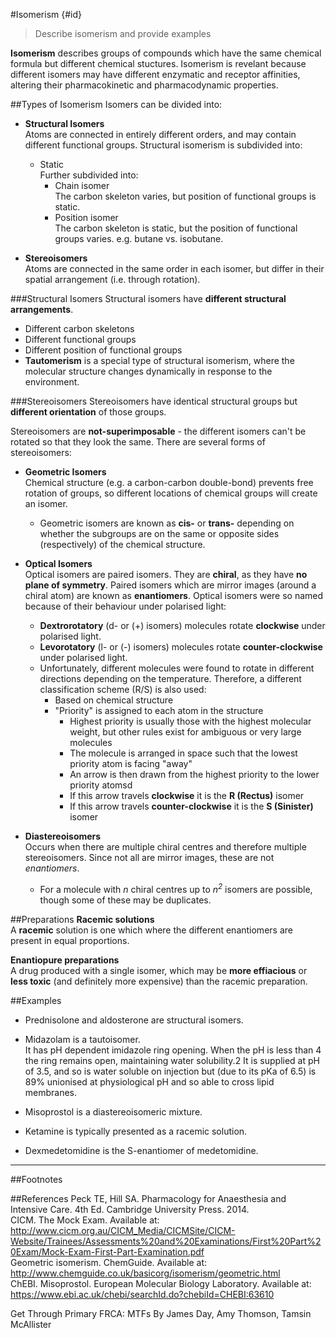 #Isomerism {#id}
>Describe isomerism and provide examples

**Isomerism** describes groups of compounds which have the same chemical formula but different chemical stuctures. Isomerism is revelant because different isomers may have different enzymatic and receptor affinities, altering their pharmacokinetic and pharmacodynamic properties.

##Types of Isomerism
Isomers can be divided into:
* **Structural Isomers**  
Atoms are connected in entirely different orders, and may contain different functional groups. Structural isomerism is subdivided into:
    * Static  
    Further subdivided into:
        * Chain isomer  
        The carbon skeleton varies, but position of functional groups is static.
        * Position isomer  
        The carbon skeleton is static, but the position of functional groups varies. e.g. butane vs. isobutane.
    
* **Stereoisomers**  
Atoms are connected in the same order in each isomer, but differ in their spatial arrangement (i.e. through rotation).

###Structural Isomers
Structural isomers have **different structural arrangements**.
* Different carbon skeletons
* Different functional groups
* Different position of functional groups
* **Tautomerism** is a special type of structural isomerism, where the molecular structure changes dynamically in response to the environment.


###Stereoisomers
Stereoisomers have identical structural groups but **different orientation** of those groups.

Stereoisomers are **not-superimposable** - the different isomers can't be rotated so that they look the same. There are several forms of stereoisomers:
* **Geometric Isomers**  
Chemical structure (e.g. a carbon-carbon double-bond) prevents free rotation of groups, so different locations of chemical groups will create an isomer.
    * Geometric isomers are known as **cis-** or **trans-** depending on whether the subgroups are on the same or opposite sides (respectively) of the chemical structure.


* **Optical Isomers**  
Optical isomers are paired isomers. They are **chiral**, as they have **no plane of symmetry**. Paired isomers which are mirror images (around a chiral atom) are known as **enantiomers**. Optical isomers were so named because of their behaviour under polarised light:
    * **Dextrorotatory** (d- or (+) isomers) molecules rotate **clockwise** under polarised light.
    * **Levorotatory** (l- or (-) isomers) molecules rotate **counter-clockwise** under polarised light.
    * Unfortunately, different molecules were found to rotate in different directions depending on the temperature. Therefore, a different classification scheme (R/S) is also used:
        * Based on chemical structure
        * "Priority" is assigned to each atom in the structure
            * Highest priority is usually those with the highest molecular weight, but other rules exist for ambiguous or very large molecules
            * The molecule is arranged in space such that the lowest priority atom is facing "away"
            * An arrow is then drawn from the highest priority to the lower priority atomsd
            * If this arrow travels **clockwise** it is the **R (Rectus)** isomer
            * If this arrow travels **counter-clockwise** it is the **S (Sinister)** isomer


* **Diastereoisomers**  
Occurs when there are multiple chiral centres and therefore multiple stereoisomers. Since not all are mirror images, these are not *enantiomers*.
    * For a molecule with *n* chiral centres up to *n<sup>2</sup>* isomers are possible, though some of these may be duplicates.


##Preparations
**Racemic solutions**  
A **racemic** solution is one which where the different enantiomers are present in equal proportions.

**Enantiopure preparations**  
A drug produced with a single isomer, which may be **more effiacious** or **less toxic** (and definitely more expensive) than the racemic preparation.

##Examples
* Prednisolone and aldosterone are structural isomers.

* Midazolam is a tautoisomer.  
It has pH dependent imidazole ring opening. When the pH is less than 4 the ring remains open, maintaining water solubility.2 It is supplied at pH of 3.5, and so is water soluble on injection but (due to its pKa of 6.5) is 89% unionised at physiological pH and so able to cross lipid membranes.

* Misoprostol is a diastereoisomeric mixture.

* Ketamine is typically presented as a racemic solution.

* Dexmedetomidine is the S-enantiomer of medetomidine.
---

##Footnotes
[^1]: Note this is *different* from D- and L- molecules, where the D-isomer refers to the molecule synthesised from (+)glyceraldehyde.


##References
Peck TE, Hill SA. Pharmacology for Anaesthesia and Intensive Care. 4th Ed. Cambridge University Press. 2014.  
CICM. The Mock Exam. Available at: http://www.cicm.org.au/CICM_Media/CICMSite/CICM-Website/Trainees/Assessments%20and%20Examinations/First%20Part%20Exam/Mock-Exam-First-Part-Examination.pdf  
Geometric isomerism. ChemGuide. Available at: http://www.chemguide.co.uk/basicorg/isomerism/geometric.html  
ChEBI. Misoprostol. European Molecular Biology Laboratory. Available at: https://www.ebi.ac.uk/chebi/searchId.do?chebiId=CHEBI:63610

Get Through Primary FRCA: MTFs
By James Day, Amy Thomson, Tamsin McAllister